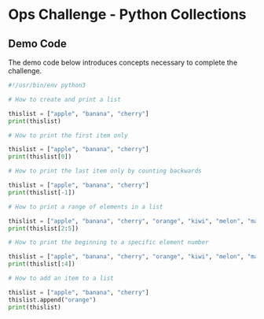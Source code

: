 # Ops Challenge - Python Collections

## Demo Code

The demo code below introduces concepts necessary to complete the challenge.

```python
#!/usr/bin/env python3

# How to create and print a list

thislist = ["apple", "banana", "cherry"]
print(thislist)

# How to print the first item only

thislist = ["apple", "banana", "cherry"]
print(thislist[0])

# How to print the last item only by counting backwards

thislist = ["apple", "banana", "cherry"]
print(thislist[-1])

# How to print a range of elements in a list

thislist = ["apple", "banana", "cherry", "orange", "kiwi", "melon", "mango"]
print(thislist[2:5])

# How to print the beginning to a specific element number

thislist = ["apple", "banana", "cherry", "orange", "kiwi", "melon", "mango"]
print(thislist[:4])

# How to add an item to a list

thislist = ["apple", "banana", "cherry"]
thislist.append("orange")
print(thislist)

```
